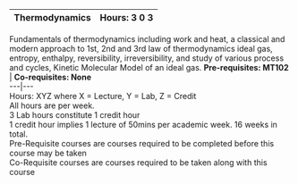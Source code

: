 **Thermodynamics** | **Hours: 3 0 3**  
---|---  
Fundamentals of thermodynamics including work and heat, a classical and modern approach to 1st, 2nd and 3rd law of thermodynamics ideal gas, entropy, enthalpy, reversibility, irreversibility, and study of various process and cycles, Kinetic Molecular Model of an ideal gas.
**Pre-requisites: MT102** | **Co-requisites: None**  
---|---  
Hours: XYZ where X = Lecture, Y = Lab, Z = Credit  
All hours are per week.  
3 Lab hours constitute 1 credit hour  
1 credit hour implies 1 lecture of 50mins per academic week. 16 weeks in total.  
Pre-Requisite courses are courses required to be completed before this course may be taken  
Co-Requisite courses are courses required to be taken along with this course

